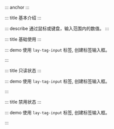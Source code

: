 ::: anchor
:::

::: title 基本介绍
:::

::: describe 通过鼠标或键盘，输入范围内的数值。
:::

::: title 基础使用
:::

::: demo 使用 `lay-tag-input` 标签, 创建标签输入框。  

<template>
  <lay-tag-input v-model="data1" v-model:inputValue="inputValue1"></lay-tag-input>
</template>

<script>
import { ref,watch } from 'vue'

export default {
  setup() {
    const data1 = ref(['Vue', 'React']);
    const inputValue1 = ref("");

    return {
      data1,
      inputValue1
    }
  }
}
</script>

:::

::: title 只读状态
:::

::: demo 使用 `lay-tag-input` 标签, 创建标签输入框。  

<template>
  <lay-tag-input v-model="data3" v-model:inputValue="inputValue3" :readonly="true"></lay-tag-input>
</template>

<script>
import { ref,watch } from 'vue'

export default {
  setup() {
    const data3 = ref(['Vue', 'React']);
    const inputValue3 = ref("");

    return {
      data3,
      inputValue3
    }
  }
}
</script>

:::

::: title 禁用状态
:::

::: demo 使用 `lay-tag-input` 标签, 创建标签输入框。  

<template>
  <lay-tag-input v-model="data4" v-model:inputValue="inputValue4" :disabled="true"></lay-tag-input>
</template>

<script>
import { ref,watch } from 'vue'

export default {
  setup() {
    const data4 = ref(['Vue', 'React']);
    const inputValue4 = ref("");

    return {
      data4,
      inputValue4
    }
  }
}
</script>

:::